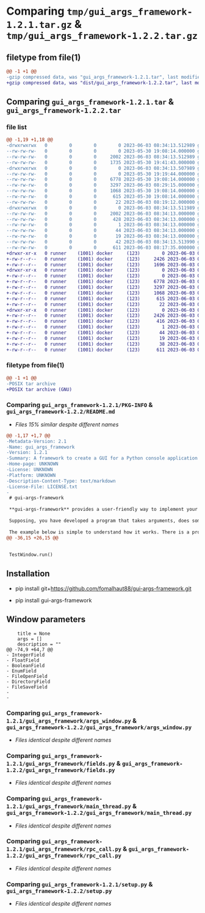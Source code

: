 # Comparing `tmp/gui_args_framework-1.2.1.tar.gz` & `tmp/gui_args_framework-1.2.2.tar.gz`

## filetype from file(1)

```diff
@@ -1 +1 @@
-gzip compressed data, was "gui_args_framework-1.2.1.tar", last modified: Sat Jun  3 08:34:13 2023, max compression
+gzip compressed data, was "dist/gui_args_framework-1.2.2.tar", last modified: Sat Jun  3 08:47:44 2023, max compression
```

## Comparing `gui_args_framework-1.2.1.tar` & `gui_args_framework-1.2.2.tar`

### file list

```diff
@@ -1,19 +1,18 @@
-drwxrwxrwx   0        0        0        0 2023-06-03 08:34:13.512989 gui_args_framework-1.2.1/
--rw-rw-rw-   0        0        0        0 2023-05-30 19:08:14.000000 gui_args_framework-1.2.1/LICENSE.txt
--rw-rw-rw-   0        0        0     2002 2023-06-03 08:34:13.512989 gui_args_framework-1.2.1/PKG-INFO
--rw-rw-rw-   0        0        0     1735 2023-05-30 19:41:43.000000 gui_args_framework-1.2.1/README.md
-drwxrwxrwx   0        0        0        0 2023-06-03 08:34:13.507989 gui_args_framework-1.2.1/gui_args_framework/
--rw-rw-rw-   0        0        0        0 2023-05-30 19:19:44.000000 gui_args_framework-1.2.1/gui_args_framework/__init__.py
--rw-rw-rw-   0        0        0     6778 2023-05-30 19:08:14.000000 gui_args_framework-1.2.1/gui_args_framework/args_window.py
--rw-rw-rw-   0        0        0     3297 2023-06-03 08:29:15.000000 gui_args_framework-1.2.1/gui_args_framework/fields.py
--rw-rw-rw-   0        0        0     1068 2023-05-30 19:08:14.000000 gui_args_framework-1.2.1/gui_args_framework/main_thread.py
--rw-rw-rw-   0        0        0      615 2023-05-30 19:08:14.000000 gui_args_framework-1.2.1/gui_args_framework/rpc_call.py
--rw-rw-rw-   0        0        0       22 2023-06-03 08:19:12.000000 gui_args_framework-1.2.1/gui_args_framework/version.py
-drwxrwxrwx   0        0        0        0 2023-06-03 08:34:13.511989 gui_args_framework-1.2.1/gui_args_framework.egg-info/
--rw-rw-rw-   0        0        0     2002 2023-06-03 08:34:13.000000 gui_args_framework-1.2.1/gui_args_framework.egg-info/PKG-INFO
--rw-rw-rw-   0        0        0      428 2023-06-03 08:34:13.000000 gui_args_framework-1.2.1/gui_args_framework.egg-info/SOURCES.txt
--rw-rw-rw-   0        0        0        1 2023-06-03 08:34:13.000000 gui_args_framework-1.2.1/gui_args_framework.egg-info/dependency_links.txt
--rw-rw-rw-   0        0        0       44 2023-06-03 08:34:13.000000 gui_args_framework-1.2.1/gui_args_framework.egg-info/requires.txt
--rw-rw-rw-   0        0        0       19 2023-06-03 08:34:13.000000 gui_args_framework-1.2.1/gui_args_framework.egg-info/top_level.txt
--rw-rw-rw-   0        0        0       42 2023-06-03 08:34:13.513990 gui_args_framework-1.2.1/setup.cfg
--rw-rw-rw-   0        0        0      611 2023-06-03 08:17:35.000000 gui_args_framework-1.2.1/setup.py
+drwxr-xr-x   0 runner    (1001) docker     (123)        0 2023-06-03 08:47:44.000000 gui_args_framework-1.2.2/
+-rw-r--r--   0 runner    (1001) docker     (123)     2426 2023-06-03 08:47:44.000000 gui_args_framework-1.2.2/PKG-INFO
+-rw-r--r--   0 runner    (1001) docker     (123)     1696 2023-06-03 08:47:38.000000 gui_args_framework-1.2.2/README.md
+drwxr-xr-x   0 runner    (1001) docker     (123)        0 2023-06-03 08:47:44.000000 gui_args_framework-1.2.2/gui_args_framework/
+-rw-r--r--   0 runner    (1001) docker     (123)        0 2023-06-03 08:47:38.000000 gui_args_framework-1.2.2/gui_args_framework/__init__.py
+-rw-r--r--   0 runner    (1001) docker     (123)     6778 2023-06-03 08:47:38.000000 gui_args_framework-1.2.2/gui_args_framework/args_window.py
+-rw-r--r--   0 runner    (1001) docker     (123)     3297 2023-06-03 08:47:38.000000 gui_args_framework-1.2.2/gui_args_framework/fields.py
+-rw-r--r--   0 runner    (1001) docker     (123)     1068 2023-06-03 08:47:38.000000 gui_args_framework-1.2.2/gui_args_framework/main_thread.py
+-rw-r--r--   0 runner    (1001) docker     (123)      615 2023-06-03 08:47:38.000000 gui_args_framework-1.2.2/gui_args_framework/rpc_call.py
+-rw-r--r--   0 runner    (1001) docker     (123)       22 2023-06-03 08:47:38.000000 gui_args_framework-1.2.2/gui_args_framework/version.py
+drwxr-xr-x   0 runner    (1001) docker     (123)        0 2023-06-03 08:47:44.000000 gui_args_framework-1.2.2/gui_args_framework.egg-info/
+-rw-r--r--   0 runner    (1001) docker     (123)     2426 2023-06-03 08:47:44.000000 gui_args_framework-1.2.2/gui_args_framework.egg-info/PKG-INFO
+-rw-r--r--   0 runner    (1001) docker     (123)      416 2023-06-03 08:47:44.000000 gui_args_framework-1.2.2/gui_args_framework.egg-info/SOURCES.txt
+-rw-r--r--   0 runner    (1001) docker     (123)        1 2023-06-03 08:47:44.000000 gui_args_framework-1.2.2/gui_args_framework.egg-info/dependency_links.txt
+-rw-r--r--   0 runner    (1001) docker     (123)       44 2023-06-03 08:47:44.000000 gui_args_framework-1.2.2/gui_args_framework.egg-info/requires.txt
+-rw-r--r--   0 runner    (1001) docker     (123)       19 2023-06-03 08:47:44.000000 gui_args_framework-1.2.2/gui_args_framework.egg-info/top_level.txt
+-rw-r--r--   0 runner    (1001) docker     (123)       38 2023-06-03 08:47:44.000000 gui_args_framework-1.2.2/setup.cfg
+-rw-r--r--   0 runner    (1001) docker     (123)      611 2023-06-03 08:47:38.000000 gui_args_framework-1.2.2/setup.py
```

### filetype from file(1)

```diff
@@ -1 +1 @@
-POSIX tar archive
+POSIX tar archive (GNU)
```

### Comparing `gui_args_framework-1.2.1/PKG-INFO` & `gui_args_framework-1.2.2/README.md`

 * *Files 15% similar despite different names*

```diff
@@ -1,17 +1,7 @@
-Metadata-Version: 2.1
-Name: gui_args_framework
-Version: 1.2.1
-Summary: A framework to create a GUI for a Python console application
-Home-page: UNKNOWN
-License: UNKNOWN
-Platform: UNKNOWN
-Description-Content-Type: text/markdown
-License-File: LICENSE.txt
-
 # gui-args-framework
 
 **gui-args-framework** provides a user-friendly way to implement your Python script with GUI easily and quickly, instead of dark ugly terminal window that scares people who are far from programming.
 
 Supposing, you have developed a program that takes arguments, does something and provides a result as text lines. Usually you develop such things as console applications that can be not so convenient to users. With gui-args-framework it can be easily done through GUI.
 
 The example below is simple to understand how it works. There is a program to calculate sum of two integers:
@@ -36,15 +26,15 @@
 
 
 TestWindow.run()
 ```
 
 ## Installation
 
-    pip install git+https://github.com/fomalhaut88/gui-args-framework.git
+    pip install gui-args-framework
 
 ## Window parameters
 
 ```
     title = None
     args = []
     description = ""
@@ -74,9 +64,7 @@
 - IntegerField
 - FloatField
 - BooleanField
 - EnumField
 - FileOpenField
 - DirectoryField
 - FileSaveField
-
-
```

### Comparing `gui_args_framework-1.2.1/gui_args_framework/args_window.py` & `gui_args_framework-1.2.2/gui_args_framework/args_window.py`

 * *Files identical despite different names*

### Comparing `gui_args_framework-1.2.1/gui_args_framework/fields.py` & `gui_args_framework-1.2.2/gui_args_framework/fields.py`

 * *Files identical despite different names*

### Comparing `gui_args_framework-1.2.1/gui_args_framework/main_thread.py` & `gui_args_framework-1.2.2/gui_args_framework/main_thread.py`

 * *Files identical despite different names*

### Comparing `gui_args_framework-1.2.1/gui_args_framework/rpc_call.py` & `gui_args_framework-1.2.2/gui_args_framework/rpc_call.py`

 * *Files identical despite different names*

### Comparing `gui_args_framework-1.2.1/setup.py` & `gui_args_framework-1.2.2/setup.py`

 * *Files identical despite different names*

